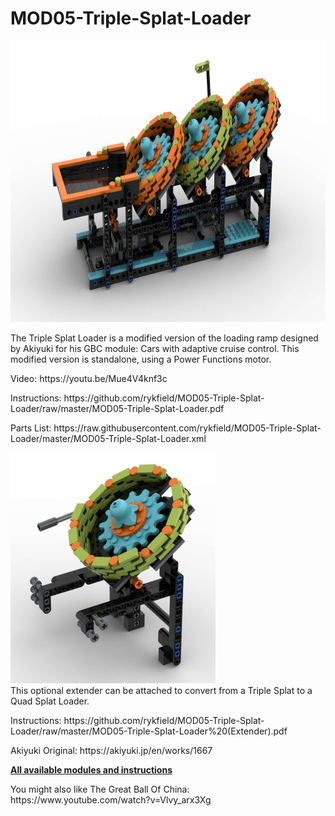 <a name="README"></a>
# MOD05-Triple-Splat-Loader

<img width="800" height="450" src="https://github.com/rykfield/MOD05-Triple-Splat-Loader/raw/master/MOD05-Triple-Splat-Loader.jpg">
<BR>

The Triple Splat Loader is a modified version of the loading ramp designed by Akiyuki for his GBC module: Cars with adaptive cruise control.  This modified version is standalone, using a Power Functions motor.  

<P>Video: https://youtu.be/Mue4V4knf3c
<P>Instructions: https://github.com/rykfield/MOD05-Triple-Splat-Loader/raw/master/MOD05-Triple-Splat-Loader.pdf

<P>Parts List: https://raw.githubusercontent.com/rykfield/MOD05-Triple-Splat-Loader/master/MOD05-Triple-Splat-Loader.xml

<P>
<img width="328" height="369" src="https://github.com/rykfield/MOD05-Triple-Splat-Loader/raw/master/Extender-Standalone-Image.jpg">
<BR>
This optional extender can be attached to convert from a Triple Splat to a Quad Splat Loader.
<P>Instructions: https://github.com/rykfield/MOD05-Triple-Splat-Loader/raw/master/MOD05-Triple-Splat-Loader%20(Extender).pdf

<P>Akiyuki Original: https://akiyuki.jp/en/works/1667

<P><a href="https://github.com/rykfield/REF00-Module-Overview"><B>All available modules and instructions</b></a>

<P>You might also like The Great Ball Of China: https://www.youtube.com/watch?v=Vlvy_arx3Xg